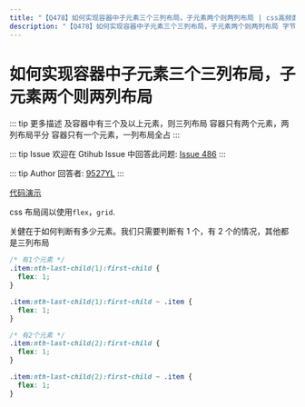```yaml
---
title: "【Q478】如何实现容器中子元素三个三列布局，子元素两个则两列布局 | css高频面试题"
description: "【Q478】如何实现容器中子元素三个三列布局，子元素两个则两列布局 字节跳动面试题、阿里腾讯面试题、美团小米面试题。"
---
```


# 如何实现容器中子元素三个三列布局，子元素两个则两列布局

::: tip 更多描述
及容器中有三个及以上元素，则三列布局
容器只有两个元素，两列布局平分
容器只有一个元素，一列布局全占
:::

::: tip Issue
欢迎在 Gtihub Issue 中回答此问题: [Issue 486](https://github.com/shfshanyue/Daily-Question/issues/486)
:::

::: tip Author
回答者: [9527YL](https://github.com/9527YL)
:::

[代码演示](https://codepen.io/9527yl/pen/dyVyQJV)

css 布局阔以使用`flex`，`grid`.

关健在于如何判断有多少元素。我们只需要判断有 1 个，有 2 个的情况，其他都是三列布局

```css
/* 有1个元素 */
.item:nth-last-child(1):first-child {
  flex: 1;
}

.item:nth-last-child(1):first-child ~ .item {
  flex: 1;
}

/* 有2个元素 */
.item:nth-last-child(2):first-child {
  flex: 1;
}

.item:nth-last-child(2):first-child ~ .item {
  flex: 1;
}
```
